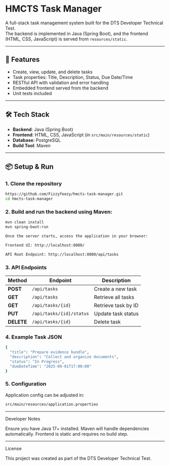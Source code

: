 # HMCTS Task Manager

A full-stack task management system built for the DTS Developer Technical Test.  
The backend is implemented in Java (Spring Boot), and the frontend (HTML, CSS, JavaScript) is served from `resources/static`.

---

## 🚀 Features
- Create, view, update, and delete tasks
- Task properties: Title, Description, Status, Due Date/Time
- RESTful API with validation and error handling
- Embedded frontend served from the backend
- Unit tests included

---

## 🛠 Tech Stack
- **Backend**: Java (Spring Boot)
- **Frontend**: HTML, CSS, JavaScript (in `src/main/resources/static`)
- **Database**: PostgreSQL
- **Build Tool**: Maven

---

## 📦 Setup & Run

### 1. Clone the repository
```bash
https://github.com/Fizzyfeezy/hmcts-task-manager.git
cd hmcts-task-manager
```
### 2. Build and run the backend using Maven:
```bash
mvn clean install
mvn spring-boot:run

Once the server starts, access the application in your browser:

Frontend UI: http://localhost:8080/

API Root Endpoint: http://localhost:8080/api/tasks
```
### 3. API Endpoints
| Method     | Endpoint                 | Description         |
| ---------- | ------------------------ | ------------------- |
| **POST**   | `/api/tasks`             | Create a new task   |
| **GET**    | `/api/tasks`             | Retrieve all tasks  |
| **GET**    | `/api/tasks/{id}`        | Retrieve task by ID |
| **PUT**    | `/api/tasks/{id}/status` | Update task status  |
| **DELETE** | `/api/tasks/{id}`        | Delete task         |

### 4. Example Task JSON
```bash
{
  "title": "Prepare evidence bundle",
  "description": "Collect and organize documents",
  "status": "In Progress",
  "dueDateTime": "2025-09-01T17:00:00"
}
```

### 5. Configuration

Application config can be adjusted in:
```bash
src/main/resources/application.properties
```

---

Developer Notes

Ensure you have Java 17+ installed.
Maven will handle dependencies automatically.
Frontend is static and requires no build step.

---

License

This project was created as part of the DTS Developer Technical Test.

